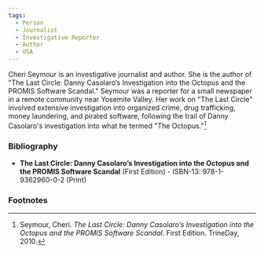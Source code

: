 ```yaml
---
tags:
  - Person
  - Journalist
  - Investigative Reporter
  - Author
  - USA
---
```


Cheri Seymour is an investigative journalist and author. She is the author of "The Last Circle: Danny Casolaro’s Investigation into the Octopus and the PROMIS Software Scandal." Seymour was a reporter for a small newspaper in a remote community near Yosemite Valley. Her work on "The Last Circle" involved extensive investigation into organized crime, drug trafficking, money laundering, and pirated software, following the trail of Danny Casolaro's investigation into what he termed "The Octopus."[^1]

### Bibliography

*   **The Last Circle: Danny Casolaro’s Investigation into the Octopus and the PROMIS Software Scandal** (First Edition) - ISBN-13: 978-1-9362960-0-2 (Print)

### Footnotes

[^1]: Seymour, Cheri. *The Last Circle: Danny Casolaro’s Investigation into the Octopus and the PROMIS Software Scandal*. First Edition. TrineDay, 2010.